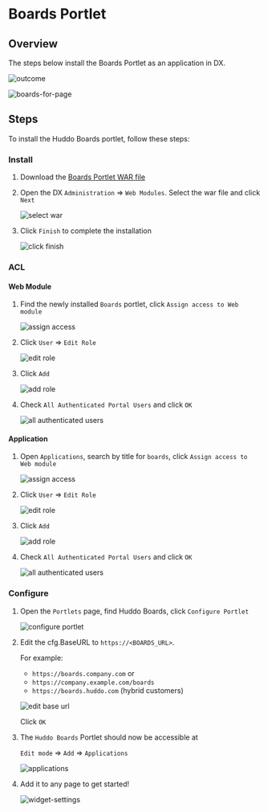 # Boards Portlet

## Overview

The steps below install the Boards Portlet as an application in DX.

![outcome](./outcome.png)

![boards-for-page](./boards-for-page.png)

## Steps

To install the Huddo Boards portlet, follow these steps:

### Install

1. Download the [Boards Portlet WAR file](./boards-portlets.war)

1. Open the DX `Administration` => `Web Modules`. Select the war file and click `Next`

    ![select war](./webmodules/browse.png)

1. Click `Finish` to complete the installation

    ![click finish](./webmodules/finish.png)

### ACL

#### Web Module

1. Find the newly installed `Boards` portlet, click `Assign access to Web module`

    ![assign access](./webmodules/assign-access.png)

1. Click `User` => `Edit Role`

    ![edit role](./webmodules/edit-role.png)

1. Click `Add`

    ![add role](./webmodules/add-role.png)

1. Check `All Authenticated Portal Users` and click `OK`

    ![all authenticated users](./webmodules/all-authenticated-users.png)

#### Application

1. Open `Applications`, search by title for `boards`, click `Assign access to Web module`

    ![assign access](./applications/assign-access.png)

1. Click `User` => `Edit Role`

    ![edit role](./applications/edit-role.png)

1. Click `Add`

    ![add role](./applications/add-role.png)

1. Check `All Authenticated Portal Users` and click `OK`

    ![all authenticated users](./applications/all-authenticated-users.png)

### Configure

1. Open the `Portlets` page, find Huddo Boards, click `Configure Portlet`

    ![configure portlet](./manage.png)

1. Edit the cfg.BaseURL to `https://<BOARDS_URL>`.

    For example:

    - `https://boards.company.com` or
    - `https://company.example.com/boards`
    - `https://boards.huddo.com` (hybrid customers)

    ![edit base url](./configure.png)

    Click `OK`

1. The `Huddo Boards` Portlet should now be accessible at

    `Edit mode` => `Add` => `Applications`

    ![applications](./applications.png)

1. Add it to any page to get started!

    ![widget-settings](./widget-settings.png)
